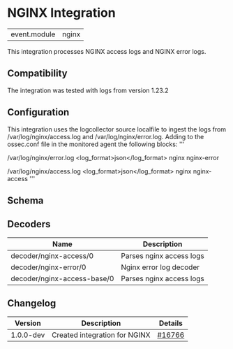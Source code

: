 # NGINX Integration


|   |   |
|---|---|
| event.module | nginx |

This integration processes NGINX access logs and NGINX error logs.

## Compatibility

The integration was tested with logs from version 1.23.2

## Configuration

This integration uses the logcollector source localfile to ingest the logs from /var/log/nginx/access.log and /var/log/nginx/error.log. Adding to the ossec.conf file in the monitored agent the following blocks:
''' <localfile>
  <!-- Edit location to appropriate path if needed -->
  <location>/var/log/nginx/error.log</location>
  <log_format>json</log_format>
  <label key="event.module">nginx</label>
  <label key="event.dataset">nginx-error</label>
</localfile>
<localfile>
  <!-- Edit location to appropriate path if needed -->
  <location>/var/log/nginx/access.log</location>
  <log_format>json</log_format>
  <label key="event.module">nginx</label>
  <label key="event.dataset">nginx-access</label>
</localfile> '''


## Schema

## Decoders

| Name | Description |
|---|---|
| decoder/nginx-access/0 | Parses nginx access logs |
| decoder/nginx-error/0 | Nginx error log decoder |
| decoder/nginx-access-base/0 | Parses nginx access logs |
## Changelog

| Version | Description | Details |
|---|---|---|
| 1.0.0-dev | Created integration for NGINX | [#16766](#) |
